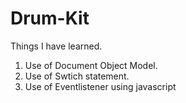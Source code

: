 # Drum-Kit

Things I have learned.
1. Use of Document Object Model.
2. Use of Swtich statement.
3. Use of Eventlistener using javascript
